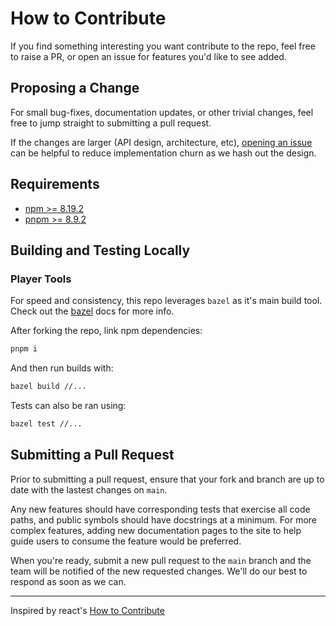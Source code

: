 # How to Contribute

If you find something interesting you want contribute to the repo, feel free to raise a PR, or open an issue for features you'd like to see added.

## Proposing a Change

For small bug-fixes, documentation updates, or other trivial changes, feel free to jump straight to submitting a pull request.

If the changes are larger (API design, architecture, etc), [opening an issue](https://github.com/player-ui/player/tools/new/choose) can be helpful to reduce implementation churn as we hash out the design.

## Requirements

- [npm >= 8.19.2](https://docs.npmjs.com/downloading-and-installing-node-js-and-npm)
- [pnpm >= 8.9.2](https://pnpm.io/)

## Building and Testing Locally

### Player Tools

For speed and consistency, this repo leverages `bazel` as it's main build tool. Check out the [bazel](https://bazel.build/) docs for more info.

After forking the repo, link npm dependencies:


```bash
pnpm i
```

And then run builds with:

```bash
bazel build //...
```

Tests can also be ran using:

```bash
bazel test //...
```

## Submitting a Pull Request

Prior to submitting a pull request, ensure that your fork and branch are up to date with the lastest changes on `main`.

Any new features should have corresponding tests that exercise all code paths, and public symbols should have docstrings at a minimum. For more complex features, adding new documentation pages to the site to help guide users to consume the feature would be preferred.

When you're ready, submit a new pull request to the `main` branch and the team will be notified of the new requested changes. We'll do our best to respond as soon as we can.

---

Inspired by react's [How to Contribute](https://reactjs.org/docs/how-to-contribute.html)
